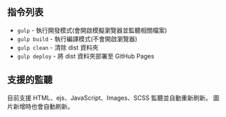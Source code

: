 ## 指令列表

- `gulp` - 執行開發模式(會開啟模擬瀏覽器並監聽相關檔案)
- `gulp build` - 執行編譯模式(不會開啟瀏覽器)
- `gulp clean` - 清除 dist 資料夾
- `gulp deploy` - 將 dist 資料夾部署至 GitHub Pages


## 支援的監聽

目前支援 HTML、ejs、JavaScript、Images、SCSS 監聽並自動重新刷新。
圖片新增時也會自動刷新。
